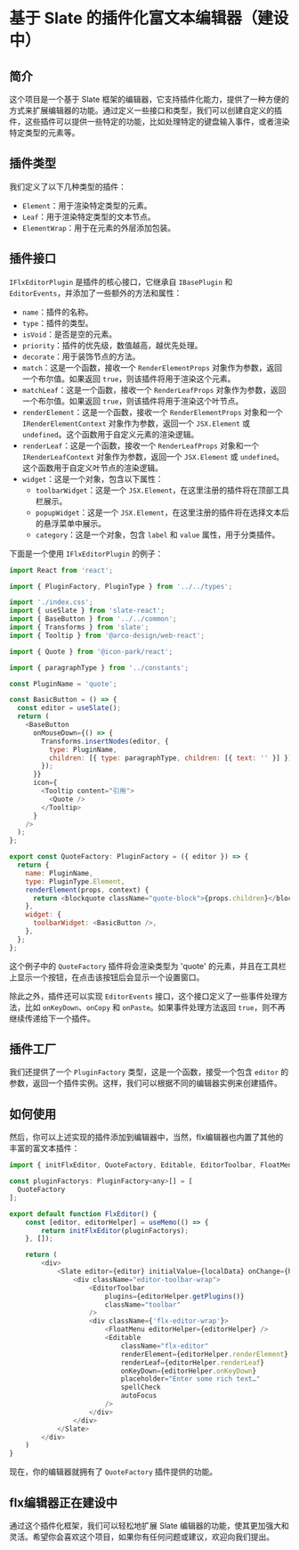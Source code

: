 # 基于 Slate 的插件化富文本编辑器（建设中）

## 简介

这个项目是一个基于 Slate 框架的编辑器，它支持插件化能力，提供了一种方便的方式来扩展编辑器的功能。通过定义一些接口和类型，我们可以创建自定义的插件，这些插件可以提供一些特定的功能，比如处理特定的键盘输入事件，或者渲染特定类型的元素等。

## 插件类型

我们定义了以下几种类型的插件：

- `Element`：用于渲染特定类型的元素。
- `Leaf`：用于渲染特定类型的文本节点。
- `ElementWrap`：用于在元素的外层添加包装。

## 插件接口

`IFlxEditorPlugin` 是插件的核心接口，它继承自 `IBasePlugin` 和 `EditorEvents`，并添加了一些额外的方法和属性：

- `name`：插件的名称。
- `type`：插件的类型。
- `isVoid`：是否是空的元素。
- `priority`：插件的优先级，数值越高，越优先处理。
- `decorate`：用于装饰节点的方法。
- `match`：这是一个函数，接收一个 `RenderElementProps` 对象作为参数，返回一个布尔值。如果返回 `true`，则该插件将用于渲染这个元素。
- `matchLeaf`：这是一个函数，接收一个 `RenderLeafProps` 对象作为参数，返回一个布尔值。如果返回 `true`，则该插件将用于渲染这个叶节点。
- `renderElement`：这是一个函数，接收一个 `RenderElementProps` 对象和一个 `IRenderElementContext` 对象作为参数，返回一个 `JSX.Element` 或 `undefined`。这个函数用于自定义元素的渲染逻辑。
- `renderLeaf`：这是一个函数，接收一个 `RenderLeafProps` 对象和一个 `IRenderLeafContext` 对象作为参数，返回一个 `JSX.Element` 或 `undefined`。这个函数用于自定义叶节点的渲染逻辑。
- `widget`：这是一个对象，包含以下属性：
  - `toolbarWidget`：这是一个 `JSX.Element`，在这里注册的插件将在顶部工具栏展示。
  - `popupWidget`：这是一个 `JSX.Element`，在这里注册的插件将在选择文本后的悬浮菜单中展示。
  - `category`：这是一个对象，包含 `label` 和 `value` 属性，用于分类插件。

下面是一个使用 `IFlxEditorPlugin` 的例子：

```javascript
import React from 'react';

import { PluginFactory, PluginType } from '../../types';

import './index.css';
import { useSlate } from 'slate-react';
import { BaseButton } from '../../common';
import { Transforms } from 'slate';
import { Tooltip } from '@arco-design/web-react';

import { Quote } from '@icon-park/react';

import { paragraphType } from '../constants';

const PluginName = 'quote';

const BasicButton = () => {
  const editor = useSlate();
  return (
    <BaseButton
      onMouseDown={() => {
        Transforms.insertNodes(editor, {
          type: PluginName,
          children: [{ type: paragraphType, children: [{ text: '' }] }],
        });
      }}
      icon={
        <Tooltip content="引用">
          <Quote />
        </Tooltip>
      }
    />
  );
};

export const QuoteFactory: PluginFactory = ({ editor }) => {
  return {
    name: PluginName,
    type: PluginType.Element,
    renderElement(props, context) {
      return <blockquote className="quote-block">{props.children}</blockquote>;
    },
    widget: {
      toolbarWidget: <BasicButton />,
    },
  };
};

```

这个例子中的 `QuoteFactory` 插件将会渲染类型为 'quote' 的元素，并且在工具栏上显示一个按钮，在点击该按钮后会显示一个设置窗口。

除此之外，插件还可以实现 `EditorEvents` 接口，这个接口定义了一些事件处理方法，比如 `onKeyDown`、`onCopy` 和 `onPaste`。如果事件处理方法返回 `true`，则不再继续传递给下一个插件。

## 插件工厂

我们还提供了一个 `PluginFactory` 类型，这是一个函数，接受一个包含 `editor` 的参数，返回一个插件实例。这样，我们可以根据不同的编辑器实例来创建插件。

## 如何使用

然后，你可以上述实现的插件添加到编辑器中，当然，flx编辑器也内置了其他的丰富的富文本插件：

```javascript
import { initFlxEditor, QuoteFactory, Editable, EditorToolbar, FloatMenu } from 'flx-editor-base';

const pluginFactorys: PluginFactory<any>[] = [
  QuoteFactory
];

export default function FlxEditor() {
    const [editor, editorHelper] = useMemo(() => {
        return initFlxEditor(pluginFactorys);
    }, []);

    return (
        <div>
            <Slate editor={editor} initialValue={localData} onChange={handleChange}>
                <div className="editor-toolbar-wrap">
                    <EditorToolbar
                        plugins={editorHelper.getPlugins()}
                        className="toolbar"
                    />
                    <div className={'flx-editor-wrap'}>
                        <FloatMenu editorHelper={editorHelper} />
                        <Editable
                            className="flx-editor"
                            renderElement={editorHelper.renderElement}
                            renderLeaf={editorHelper.renderLeaf}
                            onKeyDown={editorHelper.onKeyDown}
                            placeholder="Enter some rich text…"
                            spellCheck
                            autoFocus
                        />
                    </div>
                </div>
            </Slate>
        </div>
    )
}

```

现在，你的编辑器就拥有了 `QuoteFactory` 插件提供的功能。

## flx编辑器正在建设中

通过这个插件化框架，我们可以轻松地扩展 Slate 编辑器的功能，使其更加强大和灵活。希望你会喜欢这个项目，如果你有任何问题或建议，欢迎向我们提出。
